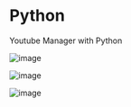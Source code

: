 # Python

Youtube Manager with Python


![image](https://github.com/user-attachments/assets/e746e4b1-8a1c-499b-a7e6-7dc1129480a7)


![image](https://github.com/user-attachments/assets/ddc6cbee-19ed-408d-9064-74386f7e0fa7)

![image](https://github.com/user-attachments/assets/d57fd6eb-cf99-4c91-85c6-e6d493d87a11)
